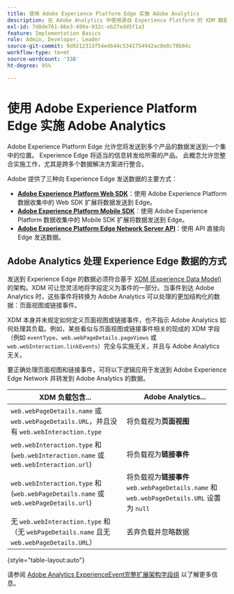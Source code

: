 ```yaml
---
title: 使用 Adobe Experience Platform Edge 实施 Adobe Analytics
description: 在 Adobe Analytics 中使用源自 Experience Platform 的 XDM 数据概述
exl-id: 7d8de761-86e3-499a-932c-eb27edd5f1a3
feature: Implementation Basics
role: Admin, Developer, Leader
source-git-commit: 9d9212313f54e4b44c5341754942ac0e0c78b84c
workflow-type: tm+mt
source-wordcount: '338'
ht-degree: 95%

---
```


# 使用 Adobe Experience Platform Edge 实施 Adobe Analytics

Adobe Experience Platform Edge 允许您将发送到多个产品的数据发送到一个集中的位置。 Experience Edge 将适当的信息转发给所需的产品。 此概念允许您整合实施工作，尤其是跨多个数据解决方案进行整合。

Adobe 提供了三种向 Experience Edge 发送数据的主要方式：

* **[Adobe Experience Platform Web SDK](web-sdk/overview.md)**：使用 Adobe Experience Platform 数据收集中的 Web SDK 扩展将数据发送到 Edge。
* **[Adobe Experience Platform Mobile SDK](mobile-sdk/overview.md)**：使用 Adobe Experience Platform 数据收集中的 Mobile SDK 扩展将数据发送到 Edge。
* **[Adobe Experience Platform Edge Network Server API](server-api/overview.md)**：使用 API 直接向 Edge 发送数据。



## Adobe Analytics 处理 Experience Edge 数据的方式

发送到 Experience Edge 的数据必须符合基于 [XDM (Experience Data Model)](https://experienceleague.adobe.com/docs/experience-platform/xdm/home.html?lang=zh-Hans) 的架构。XDM 可让您灵活地将字段定义为事件的一部分。当事件到达 Adobe Analytics 时，这些事件将转换为 Adobe Analytics 可以处理的更加结构化的数据：页面视图或链接事件。

XDM 本身并未规定如何定义页面视图或链接事件，也不指示 Adobe Analytics 如何处理其负载。例如，某些看似与页面视图或链接事件相关的现成的 XDM 字段（例如 `eventType`、`web.webPageDetails.pageViews` 或 `web.webInteraction.linkEvents`）完全与实施无关，并且与 Adobe Analytics 无关。

要正确处理页面视图和链接事件，可将以下逻辑应用于发送到 Adobe Experience Edge Network 并转发到 Adobe Analytics 的数据。

| XDM 负载包含... | Adobe Analytics... |
|---|---|
| `web.webPageDetails.name` 或 `web.webPageDetails.URL`，并且没有 `web.webInteraction.type` | 将负载视为&#x200B;**页面视图** |
| `web.webInteraction.type` 和 (`web.webInteraction.name` 或 `web.webInteraction.url`) | 将负载视为&#x200B;**链接事件** |
| `web.webInteraction.type` 和 (`web.webPageDetails.name` 或 `web.webPageDetails.url`) | 将负载视为&#x200B;**链接事件**  <br/>`web.webPageDetails.name` 和 `web.webPageDetails.URL` 设置为 `null` |
| 无 `web.webInteraction.type` 和（无 `webPageDetails.name` 且无 `web.webPageDetails.URL`） | 丢弃负载并忽略数据 |

{style="table-layout:auto"}

请参阅 [Adobe Analytics ExperienceEvent完整扩展架构字段组](https://experienceleague.adobe.com/docs/experience-platform/xdm/field-groups/event/analytics-full-extension.html?lang=en) 以了解更多信息。
